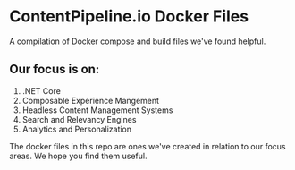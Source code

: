 # ContentPipeline.io Docker Files
A compilation of Docker compose and build files we've found helpful.  

## Our focus is on:

1. .NET Core
1. Composable Experience Mangement
1. Headless Content Management Systems
1. Search and Relevancy Engines
1. Analytics and Personalization

The docker files in this repo are ones we've created in relation to our focus areas.  We hope you find them useful.


